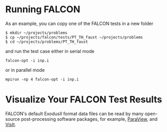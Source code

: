 # Running FALCON

As an example, you can copy one of the FALCON tests in a new folder

```
$ mkdir ~/projects/problems
$ cp ~/projects/falcon/tests/PT_TH_faust ~/projects/problems
$ cd ~/projects/problems/PT_TH_faust
```

and run the test case either in serial mode

```
falcon-opt -i inp.i
```

or in parallel mode

```
mpirun -np 4 falcon-opt -i inp.i
```

# Visualize Your FALCON Test Results

FALCON's default ExodusII format data files can be read by many open-source post-processing software packages, for example, [ParaView](http://www.paraview.org/), and [VisIt](https://wci.llnl.gov/simulation/computer-codes/visit/).
